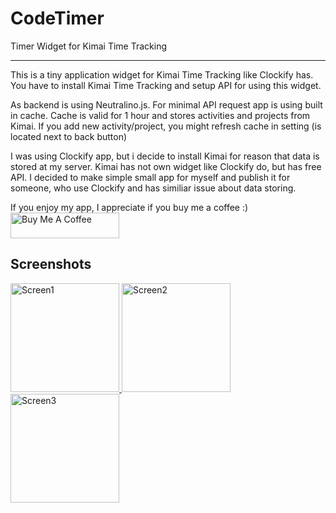 # CodeTimer
Timer Widget for Kimai Time Tracking

---

This is a tiny application widget for Kimai Time Tracking like Clockify has. You have to install Kimai Time Tracking and setup API for using this widget.

As backend is using Neutralino.js. For minimal API request app is using built in cache. Cache is valid for 1 hour and stores activities and projects from Kimai. If you add new activity/project, you might refresh cache in setting (is located next to back button)
  
I was using Clockify app, but i decide to install Kimai for reason that data is stored at my server. Kimai has not own widget like Clockify do, but has free API. I decided to make simple small app for myself and publish it for someone, who use Clockify and has similiar issue about data storing.

If you enjoy my app, I appreciate if you buy me a coffee :)  
<a href="https://www.buymeacoffee.com/owlysk" target="_blank"><img src="https://cdn.buymeacoffee.com/buttons/default-yellow.png" alt="Buy Me A Coffee" height="41" width="174"></a>


## Screenshots
<a href="https://owly.sk/apps/CodeTimer/screen/screen1.png" target="_blank">
<img src="https://owly.sk/apps/CodeTimer/screen/screen1.png" alt="Screen1" height="" width="174">
</a>

<a href="https://owly.sk/apps/CodeTimer/screen/screen2.png" target="_blank">
<img src="https://owly.sk/apps/CodeTimer/screen/screen2.png" alt="Screen2" height="" width="174">
</a>

<a href="https://owly.sk/apps/CodeTimer/screen/screen3.png" target="_blank">
<img src="https://owly.sk/apps/CodeTimer/screen/screen3.png" alt="Screen3" height="" width="174">
</a>